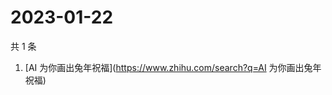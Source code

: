 # 2023-01-22

共 1 条

<!-- BEGIN -->
<!-- 最后更新时间 Sun Jan 22 2023 03:05:11 GMT+0800 (China Standard Time) -->

1. [AI 为你画出兔年祝福](https://www.zhihu.com/search?q=AI 为你画出兔年祝福)

<!-- END -->
